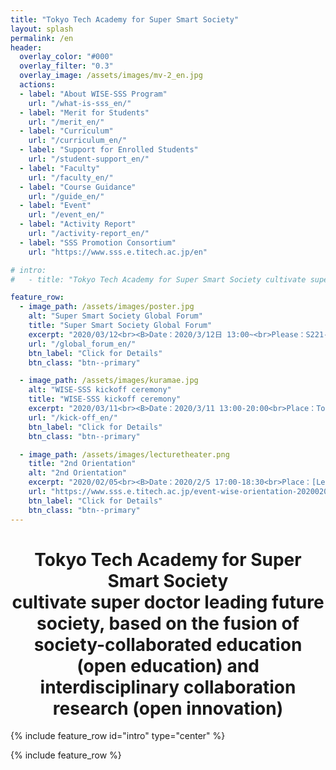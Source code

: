 ```yaml
---
title: "Tokyo Tech Academy for Super Smart Society"
layout: splash
permalink: /en
header:
  overlay_color: "#000"
  overlay_filter: "0.3"
  overlay_image: /assets/images/mv-2_en.jpg
  actions:
  - label: "About WISE-SSS Program"
    url: "/what-is-sss_en/"
  - label: "Merit for Students"
    url: "/merit_en/"
  - label: "Curriculum"
    url: "/curriculum_en/"
  - label: "Support for Enrolled Students"
    url: "/student-support_en/"
  - label: "Faculty"
    url: "/faculty_en/"
  - label: "Course Guidance"
    url: "/guide_en/"
  - label: "Event"
    url: "/event_en/"
  - label: "Activity Report"
    url: "/activity-report_en/"
  - label: "SSS Promotion Consortium"
    url: "https://www.sss.e.titech.ac.jp/en"

# intro:
#   - title: "Tokyo Tech Academy for Super Smart Society cultivate super doctor leading future society, based on the fusion of society-collaborated education (open education) and interdisciplinary collaboration reseach (open innovation)"

feature_row:
  - image_path: /assets/images/poster.jpg
    alt: "Super Smart Society Global Forum"
    title: "Super Smart Society Global Forum"
    excerpt: "2020/03/12<br><B>Date：2020/3/12日 13:00~<br>Please：S221-224, Ookayama Campus, TokyoTech</B><br>A symposium with invited talks from the overseas advisors of WISE-SSS program is organized by SSS promotion consortium."
    url: "/global_forum_en/"
    btn_label: "Click for Details"
    btn_class: "btn--primary"

  - image_path: /assets/images/kuramae.jpg
    alt: "WISE-SSS kickoff ceremony"
    title: "WISE-SSS kickoff ceremony"
    excerpt: "2020/03/11<br><B>Date：2020/3/11 13:00-20:00<br>Place：Tokyo Tech Front <br>Ookayama Campus, Tokyo Tech</B><br> We will cultivate society-leading super-skill PhD holders capable of fusing cutting-edge quantum science and technologies in both cyber and physical space. The consortium officials and special advisors have been invited to hold the kick-off ceremony for the Tokyo Tech Academy for the Super Smart Society at the above date and time. Please join us. "
    url: "/kick-off_en/"
    btn_label: "Click for Details"
    btn_class: "btn--primary"

  - image_path: /assets/images/lecturetheater.png
    title: "2nd Orientation"
    alt: "2nd Orientation"
    excerpt: "2020/02/05<br><B>Date：2020/2/5 17:00-18:30<br>Place：[Lecture Theater](http://www.mono.titech.ac.jp/~kokusai/TLT.html) W531<br> Ookayama Campus, Tokyo Tech</B><br>The curriculum is scheduled to start in FY2020. The 2nd Orientation will be held with more information for guiding students who plan to join the program."
    url: "https://www.sss.e.titech.ac.jp/event-wise-orientation-20200205/"
    btn_label: "Click for Details"
    btn_class: "btn--primary"
---
```


<div style="text-align:center"><h1>
Tokyo Tech Academy for Super Smart Society<br>
cultivate super doctor leading future society, based on the fusion of society-collaborated education (open education) and interdisciplinary collaboration research (open innovation)
</h1></div>

 {% include feature_row id="intro" type="center" %}

{% include feature_row %}
